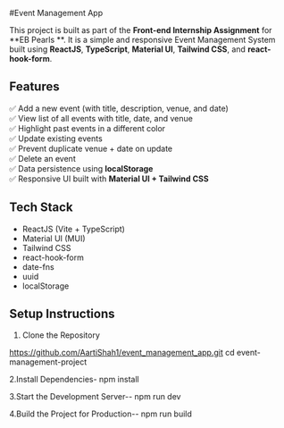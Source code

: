 #Event Management App

This project is built as part of the **Front-end Internship Assignment** for **EB Pearls **. It is a simple and responsive Event Management System built using **ReactJS**, **TypeScript**, **Material UI**, **Tailwind CSS**, and **react-hook-form**.

## Features

✅ Add a new event (with title, description, venue, and date)  
✅ View list of all events with title, date, and venue  
✅ Highlight past events in a different color  
✅ Update existing events  
✅ Prevent duplicate venue + date on update  
✅ Delete an event  
✅ Data persistence using **localStorage**  
✅ Responsive UI built with **Material UI + Tailwind CSS**

## Tech Stack

- ReactJS (Vite + TypeScript)
- Material UI (MUI)
- Tailwind CSS
- react-hook-form
- date-fns
- uuid
- localStorage

## Setup Instructions

 1. Clone the Repository

https://github.com/AartiShah1/event_management_app.git
cd event-management-project

2.Install Dependencies-
npm install

3.Start the Development Server--
npm run dev

4.Build the Project for Production--
npm run build

